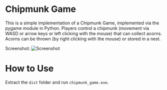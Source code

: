 Chipmunk Game
================

This is a simple implementation of a Chipmunk Game, implemented via the pygame
module in Python. Players control a chipmunk (movement via WASD or arrow keys or
left clicking with the mouse) that can collect acorns. Acorns can be thrown (by
right clicking with the mouse) or stored in a nest.

Screenshot:
![Screenshot](http://i.imgur.com/fQffF5X.png "Screenshot")

How to Use
================

Extract the `dist` folder and run `chipmunk_game.exe`.